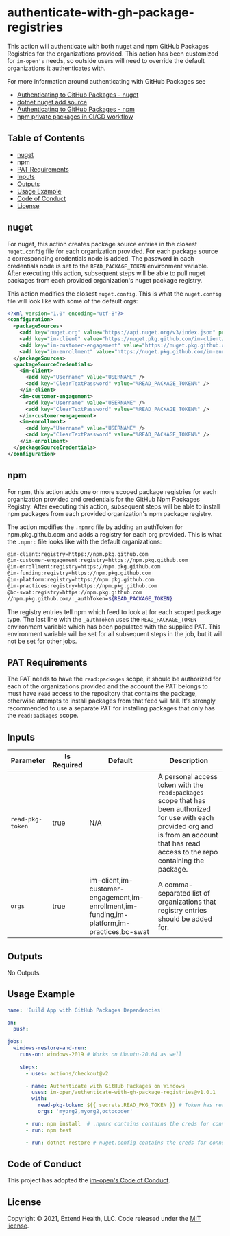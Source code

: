 # authenticate-with-gh-package-registries

This action will authenticate with both nuget and npm GitHub Packages Registries for the organizations provided. This action has been customized for `im-open's` needs, so outside users will need to override the default organizations it authenticates with.

For more information around authenticating with GitHub Packages see 
- [Authenticating to GitHub Packages - nuget] 
- [dotnet nuget add source]
- [Authenticating to GitHub Packages - npm] 
- [npm private packages in CI/CD workflow]
  
## Table of Contents
- [nuget](#nuget)
- [npm](#npm)
- [PAT Requirements](#pat-requirements)
- [Inputs](#inputs)
- [Outputs](#outputs)
- [Usage Example](#usage-example)
- [Code of Conduct](#code-of-conduct)
- [License](#license)

## nuget
For nuget, this action creates package source entries in the closest `nuget.config` file for each organization provided.  For each package source a corresponding credentials node is added.  The password in each credentials node is set to the `READ_PACKAGE_TOKEN` environment variable.  After executing this action, subsequent steps will be able to pull nuget packages from each provided organization's nuget package registry.  

This action modifies the closest `nuget.config`.  This is what the `nuget.config` file will look like with some of the default orgs:

```xml
<?xml version="1.0" encoding="utf-8"?>
<configuration>
  <packageSources>
    <add key="nuget.org" value="https://api.nuget.org/v3/index.json" protocolVersion="3" />
    <add key="im-client" value="https://nuget.pkg.github.com/im-client/index.json" />
    <add key="im-customer-engagement" value="https://nuget.pkg.github.com/im-customer-engagement/index.json" />
    <add key="im-enrollment" value="https://nuget.pkg.github.com/im-enrollment/index.json" />
  </packageSources>
  <packageSourceCredentials>
    <im-client>
      <add key="Username" value="USERNAME" />
      <add key="ClearTextPassword" value="%READ_PACKAGE_TOKEN%" />
    </im-client>
    <im-customer-engagement>
      <add key="Username" value="USERNAME" />
      <add key="ClearTextPassword" value="%READ_PACKAGE_TOKEN%" />
    </im-customer-engagement>
    <im-enrollment>
      <add key="Username" value="USERNAME" />
      <add key="ClearTextPassword" value="%READ_PACKAGE_TOKEN%" />
    </im-enrollment>
  </packageSourceCredentials>
</configuration>
```

## npm
For npm, this action adds one or more scoped package registries for each organization provided and credentials for the GitHub Npm Packages Registry.  After executing this action, subsequent steps will be able to install npm packages from each provided organization's npm package registry.

The action modifies the `.npmrc` file by adding an authToken for npm.pkg.github.com and adds a registry for each org provided.  This is what the `.npmrc` file looks like with the default organizations:
```sh
@im-client:registry=https://npm.pkg.github.com
@im-customer-engagement:registry=https://npm.pkg.github.com
@im-enrollment:registry=https://npm.pkg.github.com
@im-funding:registry=https://npm.pkg.github.com
@im-platform:registry=https://npm.pkg.github.com
@im-practices:registry=https://npm.pkg.github.com
@bc-swat:registry=https://npm.pkg.github.com
//npm.pkg.github.com/:_authToken=${READ_PACKAGE_TOKEN}
```
The registry entries tell npm which feed to look at for each scoped package type.  The last line with the  `_authToken` uses the `READ_PACKAGE_TOKEN` environment variable which has been populated with the supplied PAT.  This environment variable will be set for all subsequent steps in the job, but it will not be set for other jobs.

## PAT Requirements
The PAT needs to have the `read:packages` scope, it should be authorized for each of the organizations provided and the account the PAT belongs to must have `read` access to the repository that contains the package, otherwise attempts to install packages from that feed will fail.  It's strongly recommended to use a separate PAT for installing packages that only has the `read:packages` scope.

## Inputs
| Parameter        | Is Required | Default                                                                                    | Description                                                                                                                                                                                     |
| ---------------- | ----------- | ------------------------------------------------------------------------------------------ | ----------------------------------------------------------------------------------------------------------------------------------------------------------------------------------------------- |
| `read-pkg-token` | true        | N/A                                                                                        | A personal access token with the `read:packages` scope that has been authorized for use with each provided org and is from an account that has read access to the repo containing the package. |
| `orgs`           | true        | im-client,im-customer-engagement,im-enrollment,im-funding,im-platform,im-practices,bc-swat | A comma-separated list of organizations that registry entries should be added for.                                                                                                              |  |

## Outputs
No Outputs

## Usage Example

```yml
name: 'Build App with GitHub Packages Dependencies'

on:
  push:
    
jobs:
  windows-restore-and-run:
    runs-on: windows-2019 # Works on Ubuntu-20.04 as well
    
    steps:
      - uses: actions/checkout@v2

      - name: Authenticate with GitHub Packages on Windows
        uses: im-open/authenticate-with-gh-package-registries@v1.0.1
        with:
          read-pkg-token: ${{ secrets.READ_PKG_TOKEN }} # Token has read:packages scope and is authorized for each of the orgs
          orgs: 'myorg2,myorg2,octocoder'

      - run: npm install  # .npmrc contains contains the creds for connecting and installing npm packages from GPR
      - run: npm test

      - run: dotnet restore # nuget.config contains the creds for connecting and restoring nuget packages from GRP
```


## Code of Conduct

This project has adopted the [im-open's Code of Conduct](https://github.com/im-open/.github/blob/master/CODE_OF_CONDUCT.md).

## License

Copyright &copy; 2021, Extend Health, LLC. Code released under the [MIT license](LICENSE).

[Authenticating to GitHub Packages - nuget]: https://docs.github.com/en/packages/working-with-a-github-packages-registry/working-with-the-nuget-registry#authenticating-to-github-packages
[dotnet nuget add source]: https://docs.microsoft.com/en-us/dotnet/core/tools/dotnet-nuget-add-source
[Authenticating to GitHub Packages - npm]: https://docs.github.com/en/packages/working-with-a-github-packages-registry/working-with-the-npm-registry#authenticating-to-github-packages
[npm private packages in ci/cd workflow]: https://docs.npmjs.com/using-private-packages-in-a-ci-cd-workflow
